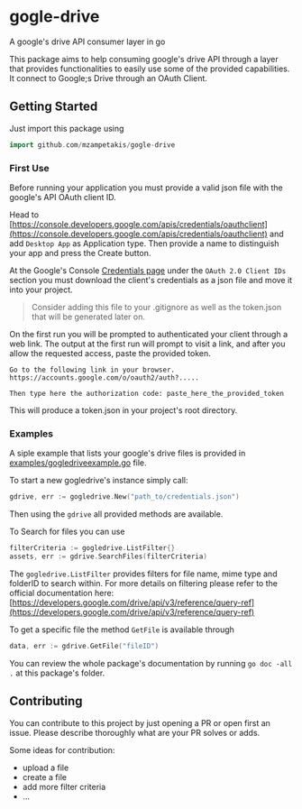 # gogle-drive
A google's drive API consumer layer in go

This package aims to help consuming google's drive API through a layer that provides functionalities to easily use some of the provided capabilities. It connect to Google;s Drive through an OAuth Client.

## Getting Started

Just import this package using 

```go
import github.com/mzampetakis/gogle-drive
```

### First Use

Before running your application you must provide a valid json file with the google's API OAuth client ID.

Head to [https://console.developers.google.com/apis/credentials/oauthclient](https://console.developers.google.com/apis/credentials/oauthclient) and add `Desktop App` as Application type. Then provide a name to distinguish your app and press the Create button.

At the Google's Console [Credentials page](https://console.developers.google.com/apis/credentials) under the `OAuth 2.0 Client IDs` section you must download the client's credentials as a json file and move it into your project.

> Consider adding this file to your .gitignore as well as the token.json that will be generated later on.

On the first run you will be prompted to authenticated your client through a web link. The output at the first run will prompt to visit a link, and after you allow the requested access, paste the provided token.

```
Go to the following link in your browser. 
https://accounts.google.com/o/oauth2/auth?.....

Then type here the authorization code: paste_here_the_provided_token
```

This will produce a token.json in your project's root directory.

### Examples
A siple example that lists your google's drive files is provided in [examples/gogledriveexample.go](https://github.com/mzampetakis/gogle-drive/blob/master/examples/gogledrive_example.go) file. 

To start a new gogledrive's instance simply call:

```go
gdrive, err := gogledrive.New("path_to/credentials.json")
```
Then using the `gdrive` all provided methods are available. 

To Search for files you can use 
```go
filterCriteria := gogledrive.ListFilter{}
assets, err := gdrive.SearchFiles(filterCriteria)
```

The `gogledrive.ListFilter` provides filters for file name, mime type and folderID to search within.
For more details on filtering please refer to the official documentation here: 
[https://developers.google.com/drive/api/v3/reference/query-ref](https://developers.google.com/drive/api/v3/reference/query-ref)

To get a specific file the method `GetFile` is available through

```go
data, err := gdrive.GetFile("fileID")
```

You can review the whole package's documentation by running `go doc -all .` at this package's folder.

## Contributing

You can contribute to this project by just opening a PR or open first an issue.
Please describe thoroughly what are your PR solves or adds.

Some ideas for contribution: 
* upload a file
* create a file
* add more filter criteria
* ...
